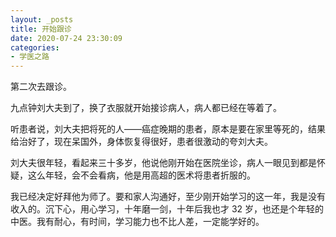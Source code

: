 ```yaml
---
layout: _posts
title: 开始跟诊
date: 2020-07-24 23:30:09
categories:
- 学医之路
---
```


第二次去跟诊。

九点钟刘大夫到了，换了衣服就开始接诊病人，病人都已经在等着了。

听患者说，刘大夫把将死的人——癌症晚期的患者，原本是要在家里等死的，结果给治好了，现在呆国外，身体恢复得很好，患者很激动的夸刘大夫。

刘大夫很年轻，看起来三十多岁，他说他刚开始在医院坐诊，病人一眼见到都是怀疑，这么年轻，会不会看病，他是用高超的医术将患者折服的。

我已经决定好拜他为师了。要和家人沟通好，至少刚开始学习的这一年，我是没有收入的。沉下心，用心学习，十年磨一剑，十年后我也才 32 岁，也还是个年轻的中医。我有耐心，有时间，学习能力也不比人差，一定能学好的。